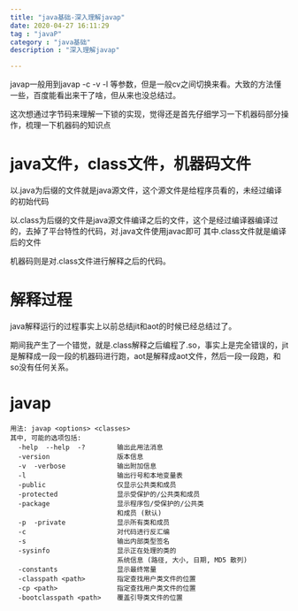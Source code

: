 ```yaml
---
title: "java基础-深入理解javap"
date: 2020-04-27 16:11:29
tag : "javaP"
category : "java基础"
description : "深入理解javap"

---
```


javap一般用到javap -c -v -l 等参数，但是一般cv之间切换来看。大致的方法懂一些，百度能看出来干了啥，但从来也没总结过。

这次想通过字节码来理解一下锁的实现，觉得还是首先仔细学习一下机器码部分操作，梳理一下机器码的知识点

# java文件，class文件，机器码文件

以.java为后缀的文件就是java源文件，这个源文件是给程序员看的，未经过编译的初始代码

以.class为后缀的文件是java源文件编译之后的文件，这个是经过编译器编译过的，去掉了平台特性的代码，对.java文件使用javac即可
其中.class文件就是编译后的文件

机器码则是对.class文件进行解释之后的代码。

# 解释过程

java解释运行的过程事实上以前总结jit和aot的时候已经总结过了。

期间我产生了一个错觉，就是.class解释之后编程了.so，事实上是完全错误的，jit是解释成一段一段的机器码进行跑，aot是解释成aot文件，然后一段一段跑，和so没有任何关系。

# javap

```
用法: javap <options> <classes>
其中, 可能的选项包括:
  -help  --help  -?        输出此用法消息
  -version                 版本信息
  -v  -verbose             输出附加信息
  -l                       输出行号和本地变量表
  -public                  仅显示公共类和成员
  -protected               显示受保护的/公共类和成员
  -package                 显示程序包/受保护的/公共类
                           和成员 (默认)
  -p  -private             显示所有类和成员
  -c                       对代码进行反汇编
  -s                       输出内部类型签名
  -sysinfo                 显示正在处理的类的
                           系统信息 (路径, 大小, 日期, MD5 散列)
  -constants               显示最终常量
  -classpath <path>        指定查找用户类文件的位置
  -cp <path>               指定查找用户类文件的位置
  -bootclasspath <path>    覆盖引导类文件的位置
```






